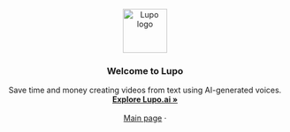 <p align="center">
  <a href="https://lupo.ai">
    <img src="https://i.ibb.co/FBCnbYZ/wallhaven-83jelj.jpg" alt="Lupo logo" height="80">
  </a>
</p>

<h3 align="center">Welcome to Lupo</h3>

<p align="center">
  Save time and money creating videos from text using AI-generated voices.
  <br>
  <a href="https://lupo.ai"><strong>Explore Lupo.ai »</strong></a>
  <br>
  <br>
  <a href="https://addonsbc.github.io/Lupo-Pages/">Main page</a>
  ·
</p>
